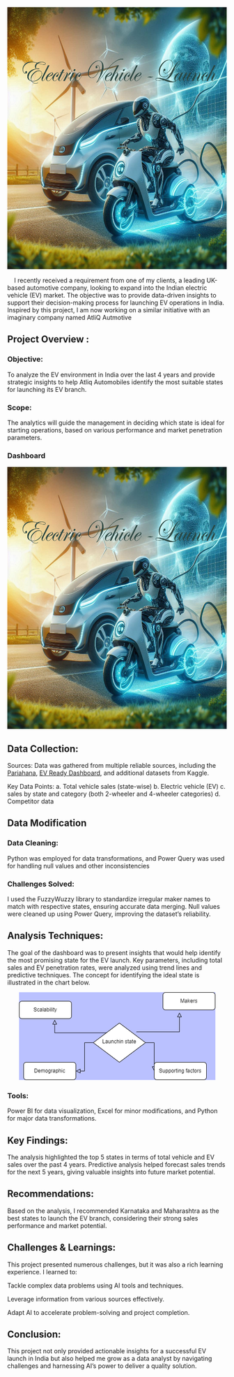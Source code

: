 <img src="images/Designer%20(1).png" alt="Alt text" width="1000" height="600">


&nbsp;&nbsp;&nbsp;&nbsp;I recently received a requirement from one of my clients, a leading UK-based automotive company, looking to expand into the Indian electric vehicle (EV) market. The objective was to provide data-driven insights to support their decision-making process for launching EV operations in India. Inspired by this project, I am now working on a similar initiative with an imaginary company named AtliQ Autmotive

## Project Overview :

<h3>Objective:</h3> To analyze the EV environment in India over the last 4 years and provide strategic insights to help Atliq Automobiles identify the most suitable states for launching its EV branch.

### Scope:
The analytics will guide the management in deciding which state is ideal for starting operations, based on various performance and market penetration parameters.

### Dashboard 

<img src="images/Designer%20(1).png" alt="Alt text" width="1000" height="600">

## Data Collection:
Sources: Data was gathered from multiple reliable sources, including the [Pariahana](https://vahan.parivahan.gov.in/vahan4dashboard/vahan/view/reportview.xhtml), [EV Ready Dashboard](https://evreadyindia.org/ev-sales/), and additional datasets from Kaggle.

Key Data Points:
 a. Total vehicle sales (state-wise)
 b. Electric vehicle (EV) 
 c. sales by state and category (both 2-wheeler and 4-wheeler categories)
 d. Competitor data 

## Data Modification
### Data Cleaning: 
Python was employed for data transformations, and Power Query was used for handling null values and other inconsistencies

### Challenges Solved:
I used the FuzzyWuzzy library to standardize irregular maker names to match with respective states, ensuring accurate data merging.
Null values were cleaned up using Power Query, improving the dataset’s reliability.

## Analysis Techniques:
The goal of the dashboard was to present insights that would help identify the most promising state for the EV launch. Key parameters, including total sales and EV penetration rates, were analyzed using trend lines and predictive techniques. The concept for identifying the ideal state is illustrated in the chart below.

<p align="center">
  <img src="images/Flochart.png" alt="Alt text">
</p>

### Tools: 
Power BI for data visualization, Excel for minor modifications, and Python for major data transformations.

## Key Findings:
The analysis highlighted the top 5 states in terms of total vehicle and EV sales over the past 4 years.
Predictive analysis helped forecast sales trends for the next 5 years, giving valuable insights into future market potential.

## Recommendations:
Based on the analysis, I recommended Karnataka and Maharashtra as the best states to launch the EV branch, considering their strong sales performance and market potential.

## Challenges & Learnings:
This project presented numerous challenges, but it was also a rich learning experience. I learned to:

<p>Tackle complex data problems using AI tools and techniques.</p>
<p>Leverage information from various sources effectively.</p>
<p>Adapt AI to accelerate problem-solving and project completion.</p>


## Conclusion:
This project not only provided actionable insights for a successful EV launch in India but also helped me grow as a data analyst by navigating challenges and harnessing AI’s power to deliver a quality solution.



